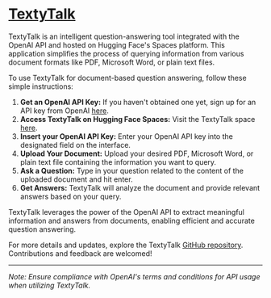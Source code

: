 # [TextyTalk](https://huggingface.co/spaces/Jeremymeme/TextyTalk)

TextyTalk is an intelligent question-answering tool integrated with the OpenAI API and hosted on Hugging Face's Spaces platform. This application simplifies the process of querying information from various document formats like PDF, Microsoft Word, or plain text files.

To use TextyTalk for document-based question answering, follow these simple instructions:

1. **Get an OpenAI API Key:** If you haven't obtained one yet, sign up for an API key from OpenAI [here](https://platform.openai.com/signup).
2. **Access TextyTalk on Hugging Face Spaces:** Visit the TextyTalk space [here](https://huggingface.co/spaces/Jeremymeme/TextyTalk).
3. **Insert your OpenAI API Key:** Enter your OpenAI API key into the designated field on the interface.
4. **Upload Your Document:** Upload your desired PDF, Microsoft Word, or plain text file containing the information you want to query.
5. **Ask a Question:** Type in your question related to the content of the uploaded document and hit enter.
6. **Get Answers:** TextyTalk will analyze the document and provide relevant answers based on your query.

TextyTalk leverages the power of the OpenAI API to extract meaningful information and answers from documents, enabling efficient and accurate question answering.

For more details and updates, explore the TextyTalk [GitHub repository](https://github.com/denyskarpov-eng/TextyTalk). Contributions and feedback are welcomed!

---

*Note: Ensure compliance with OpenAI's terms and conditions for API usage when utilizing TextyTalk.*
